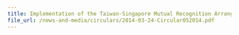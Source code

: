 ```yaml
---
title: Implementation of the Taiwan-Singapore Mutual Recognition Arrangement
file_url: /news-and-media/circulars/2014-03-24-Circular052014.pdf
---
```

